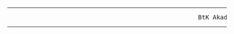 <hr>
<pre>                                                    BtK Akademi Node js Kursu  </pre>
<hr>
